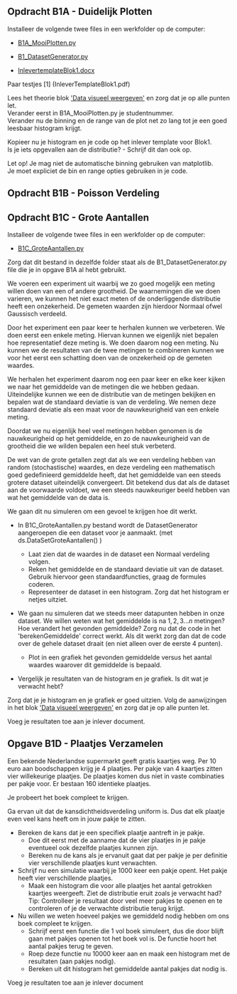 

## Opdracht B1A - Duidelijk Plotten

Installeer de volgende twee files in een werkfolder op de computer:

* [B1A_MooiPlotten.py](B1A_MooiPlotten.py)

* [B1_DatasetGenerator.py](B1_DatasetGenerator.py)

* [InlevertemplateBlok1.docx](InlevertemplateBlok1.docx)

Paar testjes [1] (InleverTemplateBlok1.pdf)


Lees het theorie blok ['Data visueel weergeven'](/blok-1/theorie-data-visueel-weergeven) en zorg dat je op alle punten let.<br>
Verander eerst in B1A_MooiPlotten.py je studentnummer.<br>
Verander nu de binning en de range van de plot net zo lang tot je een goed leesbaar histogram krijgt.<br>


Kopieer nu je histogram en je code op het inlever template voor Blok1. <br>
Is je iets opgevallen aan de distributie? - Schrijf dit dan ook op.

Let op! Je mag niet de automatische binning gebruiken van matplotlib.<br>
Je moet expliciet de bin en range opties gebruiken in je code.

## Opdracht B1B - Poisson Verdeling




## Opdracht B1C - Grote Aantallen

Installeer de volgende twee files in een werkfolder op de computer:

* [B1C_GroteAantallen.py](B1C_GroteAantallen.py)

Zorg dat dit bestand in dezelfde folder staat als de B1_DatasetGenerator.py file die je in opgave B1A al hebt gebruikt.


We voeren een experiment uit waarbij we zo goed mogelijk een meting willen doen van een of andere grootheid.
De waarnemingen die we doen varieren, we kunnen het niet exact meten of de onderliggende distributie heeft een onzekerheid.
De gemeten waarden zijn hierdoor Normaal ofwel Gaussisch verdeeld. 

Door het experiment een paar keer te herhalen kunnen we verbeteren.
We doen eerst een enkele meting. Hiervan kunnen we eigenlijk niet bepalen hoe representatief deze meting is. 
We doen daarom nog een meting. Nu kunnen we de resultaten van de twee metingen te combineren kunnen we voor het eerst een schatting doen van de onzekerheid op de gemeten waardes.


We herhalen het experiment daarom nog een paar keer en elke keer kijken we naar het gemiddelde van de metingen die we hebben gedaan.
Uiteindelijke kunnen we een de distributie van de metingen bekijken en bepalen wat de standaard deviatie is van de verdeling.
We nemen deze standaard deviatie als een maat voor de nauwkeurigheid van een enkele meting.

Doordat we nu eigenlijk heel veel metingen hebben genomen is de nauwkeurigheid op het gemiddelde, en zo de nauwkeurigheid van de grootheid die we wilden bepalen een heel stuk verbeterd.


De wet van de grote getallen zegt dat als we een verdeling hebben van random (stochastische) waardes, en deze verdeling een mathematisch goed gedefinieerd gemiddelde heeft, dat het gemiddelde van een steeds grotere dataset uiteindelijk convergeert. Dit betekend dus dat als de dataset aan de voorwaarde voldoet, we een steeds nauwkeuriger beeld hebben van wat het gemiddelde van de data is.


We gaan dit nu simuleren om een gevoel te krijgen hoe dit werkt. 


* In B1C_GroteAantallen.py bestand wordt de DatasetGenerator aangeroepen die een dataset voor je aanmaakt. (met ds.DataSetGroteAantallen() )
     * Laat zien dat de waardes in de dataset een Normaal verdeling volgen. 
     * Reken het gemiddelde en de standaard deviatie uit van de dataset. Gebruik hiervoor geen standaardfuncties, graag de formules coderen.
     * Representeer de dataset in een histogram. Zorg dat het histogram er netjes uitziet.

* We gaan nu simuleren dat we steeds meer datapunten hebben in onze dataset. We willen weten wat het gemiddelde is na $1, 2, 3 ... n$ metingen?
Hoe verandert het gevonden gemiddelde?
Zorg nu dat de code in het 'berekenGemiddelde' correct werkt. Als dit werkt zorg dan dat de code over de gehele dataset draait (en niet alleen over de eerste 4 punten).
  * Plot in een grafiek het gevonden gemiddelde versus het aantal waardes waarover dit gemiddelde is bepaald.

* Vergelijk je resultaten van de histogram en je grafiek. Is dit wat je verwacht hebt? 


Zorg dat je je histogram en je grafiek er goed uitzien. Volg de aanwijzingen in het blok ['Data visueel weergeven'](/blok-1/theorie-data-visueel-weergeven) en zorg dat je op alle punten let.<br>

Voeg je resultaten toe aan je inlever document.



## Opgave B1D - Plaatjes Verzamelen

Een bekende Nederlandse supermarkt geeft gratis kaartjes weg. Per 10 euro aan boodschappen krijg je 4 plaatjes.
Per pakje van 4 kaartjes zitten vier willekeurige plaatjes. De plaatjes komen dus niet in vaste combinaties per pakje voor. 
Er bestaan 160 identieke plaatjes.

Je probeert het boek compleet te krijgen.

Ga ervan uit dat de kansdichtheidsverdeling uniform is. Dus dat elk plaatje even veel kans heeft om in jouw pakje te zitten.


* Bereken de kans dat je een specifiek plaatje aantreft in je pakje.
  * Doe dit eerst met de aanname dat de vier plaatjes in je pakje eventueel ook dezelfde plaatjes kunnen zijn.
  * Bereken nu de kans als je ervanuit gaat dat per pakje je per definitie vier verschillende plaatjes kunt verwachten.
* Schrijf nu een simulatie waarbij je 1000 keer een pakje opent. Het pakje heeft vier verschillende plaatjes.
  * Maak een histogram die voor alle plaatjes het aantal getrokken kaartjes weergeeft. Ziet de distributie eruit zoals je verwacht had? Tip: Controlleer je resultaat door veel meer pakjes te openen en te controleren of je de verwachte distributie terug krijgt.
* Nu willen we weten hoeveel pakjes we gemiddeld nodig hebben om ons boek compleet te krijgen.
  * Schrijf eerst een functie die 1 vol boek simuleert, dus die door blijft gaan met pakjes openen tot het boek vol is. De functie hoort het aantal pakjes terug te geven.
  * Roep deze functie nu 10000 keer aan en maak een histogram met de resultaten (aan pakjes nodig).
  * Bereken uit dit histogram het gemiddelde aantal pakjes dat nodig is. 


Voeg je resultaten toe aan je inlever document